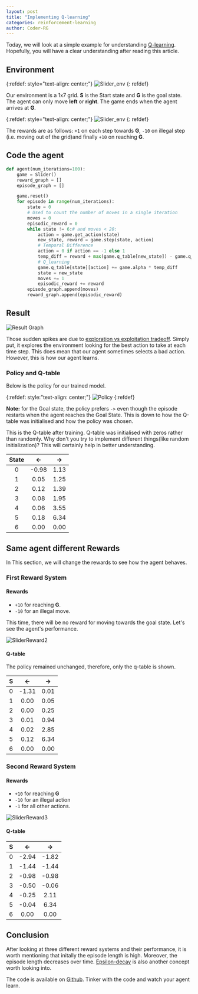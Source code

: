 ```yaml
---
layout: post
title: "Implementing Q-learning"
categories: reinforcement-learning
author: Coder-RG
---
```


Today, we will look at a simple example for understanding [Q-learning](https://en.wikipedia.org/wiki/Q-learning). Hopefully, you will have a clear understanding after reading this article.

## Environment

{:refdef: style="text-align: center;"}
![Slider_env]({{site.baseurl}}/assets/images/env1.png)
{: refdef}

Our environment is a 1x7 grid. **S** is the Start state and **G** is the goal state.
The agent can only move **left** or **right**. The game ends when the agent arrives at **G**.

{:refdef: style="text-align: center;"}
![Slider_env]({{site.baseurl}}/assets/images/env_reward.png)
{: refdef}

The rewards are as follows: `+1` on each step towards **G**, `-10` on illegal step
(i.e. moving out of the grid)and finally `+10` on reaching **G**.


## Code the agent
```python
def agent(num_iterations=100):
    game = Slider()
    reward_graph = []
    episode_graph = []

    game.reset()
    for episode in range(num_iterations):
        state = 0
        # Used to count the number of moves in a single iteration
        moves = 0
        episodic_reward = 0
        while state != 6:# and moves < 20:
            action = game.get_action(state)
            new_state, reward = game.step(state, action)
            # Temporal Difference
            action = 0 if action == -1 else 1
            temp_diff = reward + max(game.q_table[new_state]) - game.q_table[state][action]
            # Q_learning
            game.q_table[state][action] += game.alpha * temp_diff
            state = new_state
            moves += 1
            episodic_reward += reward
        episode_graph.append(moves)
        reward_graph.append(episodic_reward)
```

## Result

![Result Graph]({{site.baseurl}}/assets/images/slider_graph.png)

Those sudden spikes are due to [exploration vs exploitation tradeoff](https://www.baeldung.com/cs/epsilon-greedy-q-learning#1-exploration-vs-exploitation-tradeoff). Simply put, it explores
the environment looking for the best action to take at each time step. This does mean that our
agent sometimes selects a bad action. However, this is how our agent learns.

### Policy and Q-table
Below is the policy for our trained model.

{:refdef: style:"text-align: center;"}
![Policy]({{site.baseurl}}/assets/images/slider_policy.png)
{:refdef}

**Note:** for the Goal state, the policy prefers `->` even though the episode
restarts when the agent reaches the Goal State. This is down to how the Q-table
was initialised and how the policy was chosen.

This is the Q-table after training. Q-table was initialised with zeros rather
than randomly. Why don't you try to implement different things(like random initialization)?
This will certainly help in better understanding.

|State|<-|->|
|:---:|:----:|:----:|
|0|-0.98|1.13|
|1|0.05|1.25|
|2|0.12|1.39|
|3|0.08|1.95|
|4|0.06|3.55|
|5|0.18|6.34|
|6|0.00|0.00|

## Same agent different Rewards

In This section, we will change the rewards to see how the agent behaves.

### First Reward System

#### Rewards
- `+10` for reaching **G**.
- `-10` for an illegal move.

This time, there will be no reward for moving towards the goal
state. Let's see the agent's performance.

![SliderReward2]({{site.baseurl}}/assets/images/SliderReward2graphs.png)

#### Q-table

The policy remained unchanged, therefore, only the q-table is shown.

| S |  <-  |  ->  |
| :---:|:---:|:---:|
| 0 |-1.31 | 0.01 |
| 1 | 0.00 | 0.05 |
| 2 | 0.00 | 0.25 |
| 3 | 0.01 | 0.94 |
| 4 | 0.02 | 2.85 |
| 5 | 0.12 | 6.34 |
| 6 | 0.00 | 0.00 |

### Second Reward System

#### Rewards
- `+10` for reaching **G**
- `-10` for an illegal action
- `-1` for all other actions.

![SliderReward3]({{site.baseurl}}/assets/images/SliderReward3graphs.png)

#### Q-table

| S |  <-  |  ->  |
|:---:|:---:|:---:|
| 0 |-2.94 |-1.82 |
| 1 |-1.44 |-1.44 |
| 2 |-0.98 |-0.98 |
| 3 |-0.50 |-0.06 |
| 4 |-0.25 | 2.11 |
| 5 |-0.04 | 6.34 |
| 6 | 0.00 | 0.00 |

## Conclusion

After looking at three different reward systems and their performance,
it is worth mentioning that initally the episode length is high.
Moreover, the episode length decreases over time. [Epsilon-decay](https://datascience.stackexchange.com/questions/81438/dqn-with-decaying-epsilon)
is also another concept worth looking into.

The code is available on [Github](https://github.com/Coder-RG/blog-content/tree/master/slider).
Tinker with the code and watch your agent learn.
